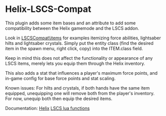 # Helix-LSCS-Compat
This plugin adds some item bases and an attribute to add some compatibility between the Helix gamemode and the LSCS addon.

Look in [LSCSCompat\items](https://github.com/Solace140/Helix-LSCS-Compat/tree/main/LSCSCompat/items) for examples itemizing force abilities, lightsaber hilts and lightsaber crystals.
Simply put the entity class (find the desired item in the spawn menu, right click, copy) into the ITEM.class field.

Keep in mind this does not affect the functionality or appearance of any LSCS items, merely lets you equip them through the Helix inventory.

This also adds a stat that influences a player's maximum force points, and in-game config for base force points and stat scaling.

Known issues:
For hilts and crystals, if both hands have the same item equipped, unequipping one will remove both from the player's inventory. For now, unequip both then equip the desired items.

Documentation:
[Helix](https://docs.gethelix.co)
[LSCS lua functions](https://github.com/SpaxscE/lscs_public/blob/main/zz_templates_and_info/useful_lua_functions.txt)

